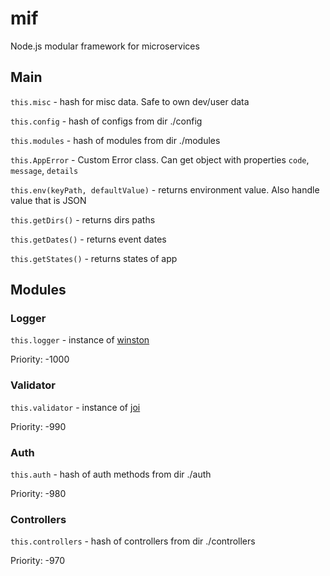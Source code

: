 # mif
Node.js modular framework for microservices

## Main
`this.misc` - hash for misc data. Safe to own dev/user data

`this.config` - hash of configs from dir ./config

`this.modules` - hash of modules from dir ./modules

`this.AppError` - Custom Error class. Can get object with properties `code`, `message`, `details`

`this.env(keyPath, defaultValue)` - returns environment value. Also handle value that is JSON

`this.getDirs()` - returns dirs paths

`this.getDates()` - returns event dates

`this.getStates()` - returns states of app 

## Modules
### Logger
`this.logger` - instance of [winston](https://github.com/winstonjs/winston)

Priority: -1000

### Validator
`this.validator` - instance of [joi](https://github.com/hapijs/joi)

Priority: -990

### Auth
`this.auth` - hash of auth methods from dir ./auth

Priority: -980 
 
### Controllers
`this.controllers` - hash of controllers from dir ./controllers

Priority: -970
